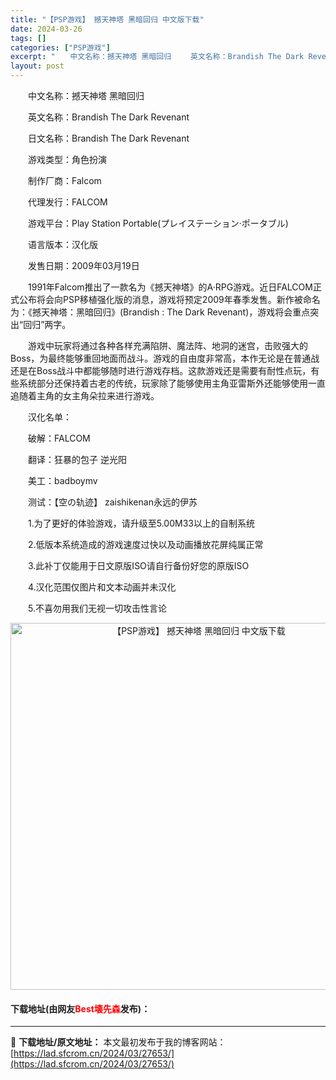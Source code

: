 ```yaml
---
title: "【PSP游戏】 撼天神塔 黑暗回归 中文版下载"
date: 2024-03-26
tags: []
categories: ["PSP游戏"]
excerpt: "　　中文名称：撼天神塔 黑暗回归 　　英文名称：Brandish The Dark Revenant 　　日文名称：Brandish The Dark Revenant 　　游戏类型：角色扮演 　　制作厂商：Falcom 　　代理发行：FALCOM 　　游戏平台：Play Station Porta&hellip;"
layout: post
---
```


 <p>　　中文名称：撼天神塔 黑暗回归</p> <p>　　英文名称：Brandish The Dark Revenant</p> <p>　　日文名称：Brandish The Dark Revenant</p> <p>　　游戏类型：角色扮演</p> <p>　　制作厂商：Falcom</p> <p>　　代理发行：FALCOM</p> <p>　　游戏平台：Play Station Portable(プレイステーション&middot;ポータブル)</p> <p>　　语言版本：汉化版</p> <p>　　发售日期：2009年03月19日</p> <p>　　1991年Falcom推出了一款名为《撼天神塔》的A&middot;RPG游戏。近日FALCOM正式公布将会向PSP移植强化版的消息，游戏将预定2009年春季发售。新作被命名为：《撼天神塔：黑暗回归》(Brandish : The Dark Revenant)，游戏将会重点突出&ldquo;回归&rdquo;两字。</p> <p>　　游戏中玩家将通过各种各样充满陷阱、魔法阵、地洞的迷宫，击败强大的Boss，为最终能够重回地面而战斗。游戏的自由度非常高，本作无论是在普通战还是在Boss战斗中都能够随时进行游戏存档。这款游戏还是需要有耐性点玩，有些系统部分还保持着古老的传统，玩家除了能够使用主角亚雷斯外还能够使用一直追随着主角的女主角朵拉来进行游戏。</p> <p>　　汉化名单：</p> <p>　　破解：FALCOM</p> <p>　　翻译：狂暴的包子 逆光阳</p> <p>　　美工：badboymv</p> <p>　　测试：【空の轨迹】 zaishikenan永远的伊苏</p> <p>　　1.为了更好的体验游戏，请升级至5.00M33以上的自制系统</p> <p>　　2.低版本系统造成的游戏速度过快以及动画播放花屏纯属正常</p> <p>　　3.此补丁仅能用于日文原版ISO请自行备份好您的原版ISO</p> <p>　　4.汉化范围仅图片和文本动画并未汉化</p> <p>　　5.不喜勿用我们无视一切攻击性言论</p> <p align="center"><img align="" border="0" src="https://lad.sfcrom.cn/wp-content/uploads/2024/03/20240325_6601aa7c130b6.jpg" width="587" alt="【PSP游戏】 撼天神塔 黑暗回归 中文版下载" /></p> <p><h4>下载地址(由网友<font color="red">Best壊先森</font>发布)：</h4></p> 

---
📖 **下载地址/原文地址：** 本文最初发布于我的博客网站：[https://lad.sfcrom.cn/2024/03/27653/](https://lad.sfcrom.cn/2024/03/27653/)

